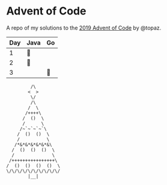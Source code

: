 # Advent of Code
A repo of my solutions to the [2019 Advent of Code](https://adventofcode.com/2019/) by @topaz.

|Day|Java|Go|
|---|----|--|
| 1 |🎄  |  |
| 2 |🎄  |  |
| 3 |    |🎄|


             /\
            <  >
             \/
             /\
            /  \
           /++++\
          /  ()  \
          /      \
         /~`~`~`~`\
        /  ()  ()  \
        /          \
       /*&*&*&*&*&*&\
      /  ()  ()  ()  \
      /              \
     /++++++++++++++++\
    /  ()  ()  ()  ()  \
    \/\/\/\/\/\/\/\/\/\/
            |__|

